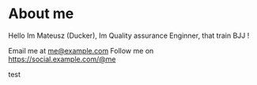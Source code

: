# About me

Hello Im Mateusz (Ducker), Im Quality assurance Enginner, that train BJJ ! 

Email me at <me@example.com>
Follow me on <https://social.example.com/@me>

test
